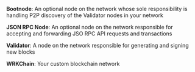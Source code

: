 
**Bootnode**: An optional node on the network whose sole responsibility is 
handling P2P discovery of the Validator nodes in your network  

**JSON RPC Node**: An optional node on the network responsible for accepting
and forwarding JSO RPC API requests and transactions  

**Validator**: A node on the network responsible for generating and signing new 
blocks  

**WRKChain**: Your custom blockchain network  
